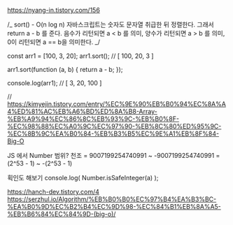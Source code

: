 https://nyang-in.tistory.com/156

/_
sort() - O(n log n)
자바스크립트는 숫자도 문자열 취급한 뒤 정렬한다.
그래서 return a - b 를 준다.
음수가 리턴되면 a < b 를 의미,
양수가 리턴되면 a > b 를 의미,
0이 리턴되면 a == b을 의미한다.
_/

const arr1 = [100, 3, 20];
arr1.sort(); // [ 100, 20, 3 ]

arr1.sort(function (a, b) {
return a - b;
});

console.log(arr1); // [ 3, 20, 100 ]

// https://kimyejin.tistory.com/entry/%EC%9E%90%EB%B0%94%EC%8A%A4%ED%81%AC%EB%A6%BD%ED%8A%B8-Array-%EB%A9%94%EC%86%8C%EB%93%9C-%EB%B0%8F-%EC%98%88%EC%A0%9C%EC%97%90-%EB%8C%80%ED%95%9C-%EC%8B%9C%EA%B0%84-%EB%B3%B5%EC%9E%A1%EB%8F%84-Big-O

JS 에서 Number 범위? 천조
= 9007199254740991 ~ -9007199254740991
= (2^53 - 1) ~ -(2^53 - 1)

획인도 해보기
console.log( Number.isSafeInteger(a) );

https://hanch-dev.tistory.com/4
https://serzhul.io/Algorithm/%EB%B0%B0%EC%97%B4%EA%B3%BC-%EA%B0%9D%EC%B2%B4%EC%9D%98-%EC%84%B1%EB%8A%A5-%EB%B6%84%EC%84%9D-(big-o)/
